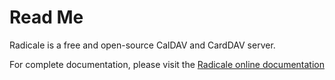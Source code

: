 Read Me
=======

Radicale is a free and open-source CalDAV and CardDAV server.

For complete documentation, please visit the
[Radicale online documentation](http://www.radicale.org/documentation)
